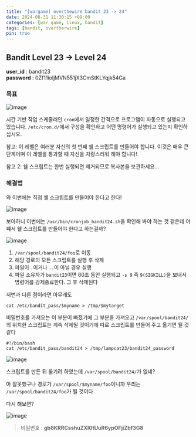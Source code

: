 ```yaml
---
title: "[wargame] overthewire bandit 23 -> 24"
date: 2024-08-31 11:30:15 +09:00
categories: [war game, Linux, bandit]
tags: [bandit, overtherwire]
pin: true
---
```


## Bandit Level 23 -> Level 24

**user_id** : bandit23<br/>
**password** : 0Zf11ioIjMVN551jX3CmStKLYqjk54Ga


### 목표

![image](https://github.com/user-attachments/assets/252e8dcf-8fa9-4a42-85b4-9c7f5fe93b37)

시간 기반 작업 스케줄러인 `cron`에서 일정한 간격으로 프로그램이 자동으로 실행되고 있습니다. `/etc/cron.d/`에서 구성을 확인하고 어떤 명령어가 실행되고 있는지 확인하십시오.

참고: 이 레벨은 여러분 자신의 첫 번째 쉘 스크립트를 만들어야 합니다. 이것은 매우 큰 단계이며 이 레벨을 통과할 때 자신을 자랑스러워 해야 합니다!

참고 2: 쉘 스크립트는 한번 실행되면 제거되므로 복사본을 보관하세요…


### 해결법

와 이번에는 직접 쉘 스크립트를 만들어야 한다고 한다!

![image](https://github.com/user-attachments/assets/16f1f694-8bf3-435a-8504-c0c644b35b6d)

보아하니 이번에는 `/usr/bin/cronjob_bandit24.sh`을 확인해 봐야 하는 것 같은데 어쨰서 쉘 스크립트를 만들어야 한다고 하는걸까?

![image](https://github.com/user-attachments/assets/373c7942-f0d5-4f1a-a264-89e1f39cb805)

1. `/var/spool/bandit24/foo`로 이동
2. 해당 경로의 모든 스크립트를 실행 후 삭제
3. 파일이 `.`이거나 `..`이 아닐 경우 실행
4. 파일 소유자가 `bandit23`이면 60초 동안 실행되고 `-s 9` 즉 `9(SIGKILL)`을 보내서 명령어를 강제종료한다. 그 후 삭제된다

저번과 다른 점이라면 아무래도 

```
cat /etc/bandit_pass/$myname > /tmp/$mytarget
```

비밀번호를 가져오는 이 부분이 빠졌기에 그 부분을 가져오고 `/var/spool/bandit24/`의 위치한 스크립트는 계속 삭제될 것이기에 따로 스크립트를 만들어 주고 옮기면 될 것 같다

```
#!/bin/bash
cat /etc/bandit_pass/bandit24 > /tmp/lampcat23/bandit24_password
```

![image](https://github.com/user-attachments/assets/fafd820e-6542-42bb-8638-7c3c50aa28c6)

스크립트를 만든 뒤 옮기려 하였는데 `/var/spool/bandit24/`가 없네?

아 잘못했구나 경로가 `/var/spool/$myname/foo`이니까 우리는 `/var/spool/bandit24/foo`가 될 것이다

다시 해보면?

![image](https://github.com/user-attachments/assets/207bd3c5-795f-45f9-b7dd-8043fdecd01e)

> 비밀번호 : **gb8KRRCsshuZXI0tUuR6ypOFjiZbf3G8**


